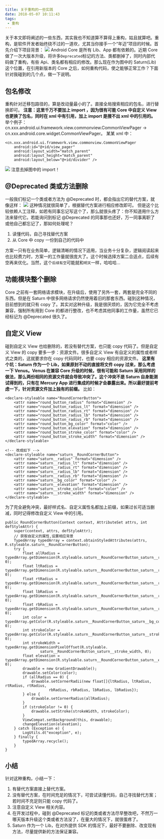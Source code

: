 ```yaml
---
title: 关于重构的一些实践
date: 2018-05-07 10:11:43
tags:
 - 重构
---
```

关于本文即将阐述的一些东西，其实我也不知道算不算得上重构，姑且就算吧。重构，是软件开发者始终绕不过的一道坎，尤其当你接手一个“年迈”项目的时候。首先介绍下项目背景：
![](http://7xryow.com1.z0.glb.clouddn.com/2018/5/7/%E5%BE%AE%E4%BF%A1%E5%9B%BE%E7%89%87_20180507102549.png)
Android Core 是所有 Lib、App 都有依赖的。近期 Core 做了一次大版本升级，将许多``Deprecated``标记的方法、类都删掉了，同时内部代码做了重构，有些 Api、类名都有相应的修改。那么现在作为图中的 Saturn(Lib) 这个位置，在引用新版本的 Core 之后，如何重构代码，使之能够正常工作？下面针对我碰到的几个点，做一下说明。

<!-- more -->

## 包名修改
重构针对迁移包路径的，算是改动量最小的了。直接全局搜索相应的包名，进行替换即可。
**注意：这里千万不要加上 import ，因为很有可能 Core 中自定义 View 也更换了包名，同时在 xml 中有引用，加上 import 是搜不出 xml 中的引用的。**
举个例子：cn.xxx.android.ui.framework.view.commonview.CommonViewPager -> cn.xxx.android.core.widget.CommonViewPager。
某某 xml 中：
```
<cn.xxx.android.ui.framework.view.commonview.CommonViewPager
    android:id="@+id/view_pager"
    android:layout_width="match_parent"
    android:layout_height="match_parent"
    android:layout_below="@+id/divider" />
```
![](http://7xryow.com1.z0.glb.clouddn.com/2018/5/7/%E5%BE%AE%E4%BF%A1%E5%9B%BE%E7%89%87_20180507103810.png)
注意去掉图中的 import！

## @Deprecated 类或方法删除
一般我们标记一个类或者方法为 @Deprecated 时，都会指出它的替代方案，就像这样：
![](http://7xryow.com1.z0.glb.clouddn.com/2018/5/7/1.png)
这种情况就很简单了，根据替代方案进行相应修改即可。
但是这个比较依赖人工注释，如若有同事忘记写这个了，那么就很头疼了：你不知道用什么方法来替代它。若能询问到标记 @Deprecated 的同事那也还好，万一同事离职了或他自己都忘记了，那如何处理呢？
1. 读懂代码，自己寻找替代方案
2. 从 Core 中 copy 一份到自己的代码中

方案一只有在业务简单，逻辑清晰的情况下适用，当业务十分复杂，逻辑阅读起来也比较费力时，方案一的工作量就很庞大了。这个时候选择方案二合适点，后续有空再来优化。当然，这个``后续有空``可能就和``明天``一样，哈哈哈...

## 功能模块整个删除
Core 之前有一套网络请求模块，在升级后，使用了另外一套，两套是完全不同的东西。但是在 Saturn 中很多网络请求仍然使用着旧的那套东西。碰到这种情况，目前想到的就只有 copy 了。其实对这种升级，我是很厌烦的，因为它完全不考虑兼容，强制所有用到 Core 的都进行整改，也不考虑其他同事的工作量，虽然它已经标记为 @Deprecated 很久了。

## 自定义 View
碰到自定义 View 也给删除的，若没有替代方案，也只能 copy 代码了。但是自定义 View 的 copy 要多一步：资源文件。很多自定义 View 有自定义的属性或者样式之类的，这就要求你在 copy 代码同时，也要 copy 相应的资源文件。
**这里有个坑：Saturn 作为一个 Lib，如果原封不动的直接将文件 copy 过来，那么考虑一下 Venus。Venus 在兼容 Core 升级的时候，很有可能和 Saturn 采用同样的做法，那么两份相同的资源文件就会导致冲突了。这个冲突不是 Saturn 自身能测试得到的，只有在 Mercury App 进行集成的时候才会暴露出来。所以最好提前考虑一下，针对资源文件加上独有的前缀。**
比如：
```
<declare-styleable name="RoundCornerButton">
    <attr name="round_button_radius" format="dimension" />
    <attr name="round_button_radius_lt" format="dimension" />
    <attr name="round_button_radius_rt" format="dimension" />
    <attr name="round_button_radius_lb" format="dimension" />
    <attr name="round_button_radius_rb" format="dimension" />
    <attr name="round_button_bg_color" format="color" />
    <attr name="round_button_elevation" format="dimension" />
    <attr name="round_button_stroke_color" format="color" />
    <attr name="round_button_stroke_width" format="dimension" />
</declare-styleable>

<!-- 改成如下 -->
<declare-styleable name="saturn__RoundCornerButton">
    <attr name="saturn__radius" format="dimension" />
    <attr name="saturn__radius_lt" format="dimension" />
    <attr name="saturn__radius_rt" format="dimension" />
    <attr name="saturn__radius_lb" format="dimension" />
    <attr name="saturn__radius_rb" format="dimension" />
    <attr name="saturn__bg_color" format="color" />
    <attr name="saturn__elevation" format="dimension" />
    <attr name="saturn__stroke_color" format="color" />
    <attr name="saturn__stroke_width" format="dimension" />
</declare-styleable>
```
为了完全避免冲突，最好样式名、自定义属性名都加上前缀，如果过长可适当删减，同时记得修改自定义 View 中的引用。
```
public RoundCornerButton(Context context, AttributeSet attrs, int defStyleAttr) {
    super(context, attrs, defStyleAttr);
    // 获取自定义的属性,设置相应背景
    TypedArray typedArray = context.obtainStyledAttributes(attrs, R.styleable.saturn__RoundCornerButton);
    try {
        float allRadius = typedArray.getDimension(R.styleable.saturn__RoundCornerButton_saturn__radius, 0);
        float ltRadius = typedArray.getDimension(R.styleable.saturn__RoundCornerButton_saturn__radius_lt, 0);
        float rtRadius = typedArray.getDimension(R.styleable.saturn__RoundCornerButton_saturn__radius_rt, 0);
        float lbRadius = typedArray.getDimension(R.styleable.saturn__RoundCornerButton_saturn__radius_lb, 0);
        float rbRadius = typedArray.getDimension(R.styleable.saturn__RoundCornerButton_saturn__radius_rb, 0);
        int color = typedArray.getColor(R.styleable.saturn__RoundCornerButton_saturn__bg_color, 0);
        int strokeColor = typedArray.getColor(R.styleable.saturn__RoundCornerButton_saturn__stroke_color, 0);
        int strokeWidth = typedArray.getDimensionPixelOffset(R.styleable.
                saturn__RoundCornerButton_saturn__stroke_width, 0);
        float elevation = typedArray.getDimension(R.styleable.saturn__RoundCornerButton_saturn__elevation, 0);
        drawable = new GradientDrawable();
        drawable.setColor(color);
        if (allRadius == 0) {
            drawable.setCornerRadii(new float[]{ltRadius, ltRadius, rtRadius, rtRadius,
                    rbRadius, rbRadius, lbRadius, lbRadius});
        } else {
            drawable.setCornerRadius(allRadius);
        }
        if (strokeColor != 0) {
            drawable.setStroke(strokeWidth, strokeColor);
        }
        ViewCompat.setBackground(this, drawable);
        changeElevation(elevation);
    } catch (Exception e) {
        LogUtils.d("exception", e);
    } finally {
        typedArray.recycle();
    }
}
```

## 小结
针对这种重构，小结一下：
1. 有替代方案直接上替代方案。
2. 没有替代方案，在时间充足的情况下，可尝试读懂代码，自己寻找替代方案；若时间不充足则只能 copy 代码了。
3. 注意自定义 View 相关内容。
4. 在开发过程中，碰到 @Deprecated 标记的类或者方法尽早整改吧，不然万一哪天版本升级这个类或者方法没了，在量大的情况下，就很蛋疼了。
5. Saturn 作为一个 Lib，在对外提供 SDK 的情况下，最好不要删除、改变现有方法，尽量提供新的方法保证兼容。
